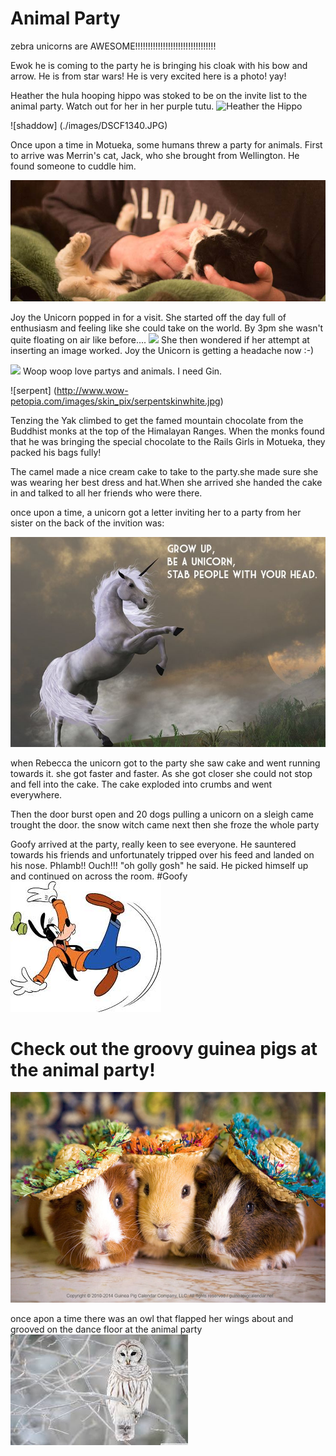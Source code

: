 # Animal Party

zebra unicorns are AWESOME!!!!!!!!!!!!!!!!!!!!!!!!!!!!!!!!

 Ewok he is coming to the party he is bringing his cloak with his bow and arrow. He is from star wars!
He is very excited here is a photo! yay!

Heather the hula hooping hippo was stoked to be on the invite list to the animal party. Watch out for her in her purple tutu.
![Heather the Hippo](http://www.playinterference.com/game_images/games/222/22216/295/22216-15077-795660.jpg)

![shaddow]
(./images/DSCF1340.JPG)

Once upon a time in Motueka, some humans threw a party for animals. First to arrive was Merrin's cat, Jack, who she brought from Wellington. He found someone to cuddle him.

![](images/merrins-cat.jpg)

Joy the Unicorn popped in for a visit. She started off the day full of enthusiasm and feeling like she could take on the world. By 3pm she wasn't quite floating on air like before....
![](fat-unicorn.jpg)
She then wondered if her attempt at inserting an image worked. Joy the Unicorn is getting a headache now :-)

![](http://i.onionstatic.com/clickhole/2276/original/1200.jpg)
Woop woop love partys and animals. I need Gin.

![serpent]
(http://www.wow-petopia.com/images/skin_pix/serpentskinwhite.jpg)

Tenzing the Yak climbed to get the famed mountain chocolate from the Buddhist monks at the top of the Himalayan Ranges.
When the monks found that he was bringing the special chocolate to the Rails Girls in Motueka, they packed his bags fully!

The camel made a nice cream cake to take to the party.she made sure she was wearing her best dress and hat.When she arrived she handed the cake in and talked to all her friends who were there.

once upon a time,
a unicorn got a letter inviting her to a party from her sister on the back of the invition was:


 ![unicorn](images/amazing.jpg)


when Rebecca the unicorn got to the party she saw cake and went running towards it.
she got faster and faster.
As she got closer she could not stop and fell into the cake.
The cake exploded into crumbs and went everywhere.

Then the door burst open and 20 dogs pulling a unicorn on a sleigh came trought the door.
the snow witch came next then she froze the whole party


Goofy arrived at the party, really keen to see everyone.  He sauntered towards his friends and unfortunately tripped over his feed and landed on his nose.  Phlamb!!  Ouch!!!  "oh golly gosh" he said.  He picked himself up and continued on across the room.
#Goofy
![Goofy](images/goofy.jpg)

# Check out the groovy guinea pigs at the animal party!
![guineapigs](images/guinea_pigs.jpg)

once apon a time there was an owl that flapped her wings about and grooved on the dance floor at the animal party
![white_owl](images/white_owl.jpg)

